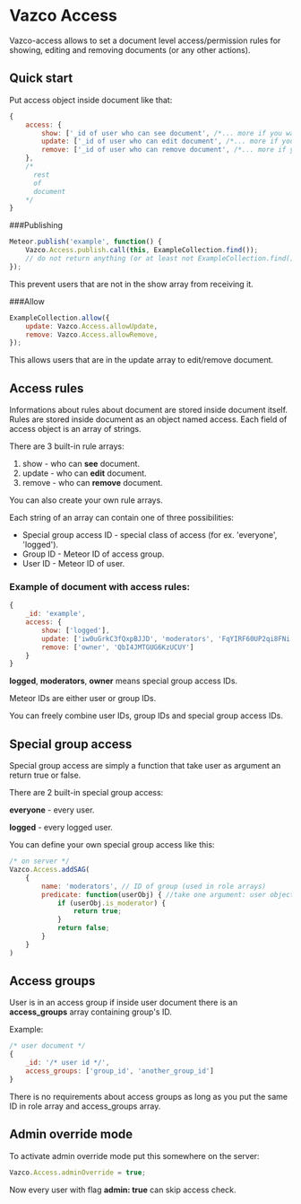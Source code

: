 # Vazco Access

Vazco-access allows to set a document level access/permission rules for showing, 
editing and removing documents (or any other actions).

## Quick start

Put access object inside document like that:
```js
{
    access: {
        show: ['_id of user who can see document', /*... more if you want ...*/],
        update: ['_id of user who can edit document', /*... more if you want ...*/],
        remove: ['_id of user who can remove document', /*... more if you want ...*/],
    },
    /*
      rest
      of
      document
    */
}
```

###Publishing 

```js
Meteor.publish('example', function() {
    Vazco.Access.publish.call(this, ExampleCollection.find());
    // do not return anything (or at least not ExampleCollection.find())
});
```

This prevent users that are not in the show array from receiving it.

###Allow
```js
ExampleCollection.allow({
    update: Vazco.Access.allowUpdate,
    remove: Vazco.Access.allowRemove,
});
```
This allows users that are in the update array to edit/remove document.

## Access rules

Informations about rules about document are stored inside document itself. 
Rules are stored inside document as an object named access. 
Each field of access object is an array of strings.

There are 3 built-in rule arrays:

1. show - who can **see** document.
2. update - who can **edit** document.
3. remove - who can **remove** document.

You can also create your own rule arrays.

Each string of an array can contain one of three possibilities:

* Special group access ID - special class of access (for ex. 'everyone', 'logged').
* Group ID - Meteor ID of access group.
* User ID - Meteor ID of user.

### Example of document with access rules:

```js
{
    _id: 'example',
    access: {
        show: ['logged'],
        update: ['iw0uGrkC3fQxpBJJD', 'moderators', 'FqYIRF60UP2qi8FNi'],
        remove: ['owner', 'QbI4JMTGUG6KzUCUY']
    }
}
```
**logged**, **moderators**, **owner** means special group access IDs. 

Meteor IDs are either user or group IDs.

You can freely combine user IDs, group IDs and special group access IDs.

## Special group access

Special group access are simply a function that take user as argument an return true or false.

There are 2 built-in special group access: 

**everyone** - every user.

**logged** - every logged user.

You can define your own special group access like this:

```js
/* on server */
Vazco.Access.addSAG(
    {
        name: 'moderators', // ID of group (used in role arrays)
        predicate: function(userObj) { //take one argument: user object
            if (userObj.is_moderator) {
                return true;
            }
            return false;
        }
    }
)
```

## Access groups

User is in an access group if inside user document there is an **access_groups** array containing group's ID. 

Example:
```js
/* user document */
{
    _id: '/* user id */',
    access_groups: ['group_id', 'another_group_id']
}
```

There is no requirements about access groups as long as you put the same ID in role array and access_groups array.

## Admin override mode

To activate admin override mode put this somewhere on the server:

```js
Vazco.Access.adminOverride = true;
```

Now every user with flag **admin: true** can skip access check.